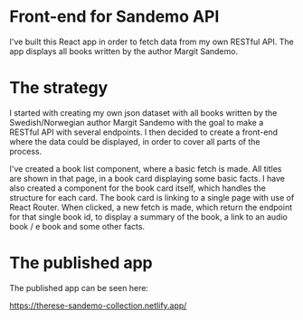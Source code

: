 # Front-end for Sandemo API

I've built this React app in order to fetch data from my own RESTful API. The app displays all books written by the author Margit Sandemo. 

# The strategy

I started with creating my own json dataset with all books written by the Swedish/Norwegian author Margit Sandemo with the goal to make a RESTful API with several endpoints. I then decided to create a front-end where the data could be displayed, in order to cover all parts of the process. 

I've created a book list component, where a basic fetch is made. All titles are shown in that page, in a book card displaying some basic facts. I have also created a component for the book card itself, which handles the structure for each card. The book card is linking to a single page with use of React Router. When clicked, a new fetch is made, which return the endpoint for that single book id, to display a summary of the book, a link to an audio book / e book and some other facts. 

# The published app

The published app can be seen here: 

https://therese-sandemo-collection.netlify.app/
